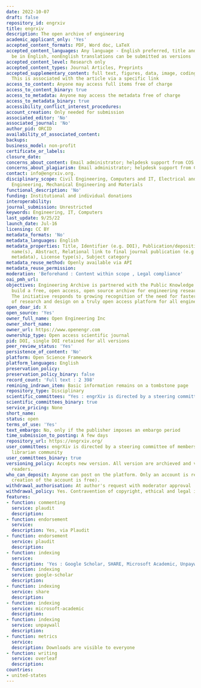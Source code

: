 ```yaml
---
date: 2022-10-07
draft: false
repository_id: engrxiv
title: engrxiv
description: The open archive of engineering
academic_applicant_only: 'Yes'
accepted_content_formats: PDF, Word doc, LaTeX
accepted_content_languages: Any language - English preferred, title and abstract must
  be in English, nonEnglish translations can be submitted as versions
accepted_content_level: Research only
accepted_content_types: Journal Articles, Preprints
accepted_supplementary_content: full text, figures, data, image, coding, analyses.
  This is associated with the article via a specific link
access_to_content: Anyone may access full items free of charge
access_to_content_binary: true
access_to_metadata: Anyone may access the metadata free of charge
access_to_metadata_binary: true
accessibility_conflict_interest_procedures:
account_creation: Only needed for submission
associated_editor: 'No'
associated_journal: 'No'
author_pid: ORCID
availability_of_associated_content:
backups:
business_model: non-profit
certificate_or_labels:
closure_date:
concerns_about_content: Email administrator; helpdesk support from COS
concerns_about_plagiarism: Email administrator; helpdesk support from COS
contact: info@engrxiv.org.
disciplinary_scope: Civil Engineering, Computers and IT, Electrical and Electronic
  Engineering, Mechanical Engineering and Materials
functional_description: 'No'
funding: Institutional and individual donations
interoperability:
journal_submission: Unrestricted
keywords: Engineering, IT, Computers
last_update: 9/25/22
launch_date: Jul-16
licensing: CC BY
metadata_formats: 'No'
metadata_languages: English
metadata_properties: Title, Identifier (e.g. DOI), Publication/deposition date, Author
  name(s), Abstract, Relational link to final journal publication (e.g. in crossref
  metadata), License type(s), Subject category
metadata_reuse_method: Openly available via API
metadata_reuse_permission:
moderation: 'Beforehand : Content within scope , Legal compliance'
oai_pmh_url:
objectives: Engineering Archive is partnered with the Public Knowledge Project to
  build a free, open access, open source archive for engineering research and design.
  The initiative responds to growing recognition of the need for faster, open sharing
  of research and design on a truly open access platform for all engineering disciplines
open_doar_id: X
open_source: 'Yes'
owner_full_name: Open Engineering Inc
owner_short_name:
owner_url: https://www.openengr.com
ownership_type: Open access scientific journal
pid: DOI, single DOI retained for all versions
peer_review_status: 'Yes'
persistence_of_content: 'No'
platform: Open Science Framework
platform_languages: English
preservation_policy:
preservation_policy_binary: false
record_count: 'Full text : 2 398'
remining_indrawn_item: Basic information remains on a tombstone page
repository_type: Disciplinary
scientific_committees: "Yes : engrXiv is directed by a steering committee of engineers.\n\n"
scientific_committees_binary: true
service_pricing: None
short_name:
status: open
terms_of_use: 'Yes'
text_embargo: No, only if the publisher imposes an embargo period
time_submission_to_posting: A few days
repository_url: https://engrxiv.org/
user_committees: engrXiv is directed by a steering committee of members of the engineering
  librarian community
user_committees_binary: true
versioning_policy: Accepts new version. All version are archieved and visible for
  readers.
who_can_deposit: Anyone can post on the platform. Only an account is required ( The
  creation of the account is free).
withdrawal_authorisation: At author's request with moderator approval
withdrawal_policy: Yes. Contravention of copyright, ethical and legal issues
features:
- function: commenting
  service: plaudit
  description:
- function: endorsement
  service:
  description: Yes, via Plaudit
- function: endorsement
  service: plaudit
  description:
- function: indexing
  service:
  description: 'Yes : Google Scholar, SHARE, Microsoft Academic, Unpaywall'
- function: indexing
  service: google-scholar
  description:
- function: indexing
  service: share
  description:
- function: indexing
  service: microsoft-academic
  description:
- function: indexing
  service: unpaywall
  description:
- function: metrics
  service:
  description: Downloads are visible to everyone
- function: writing
  service: overleaf
  description:
countries:
- united-states
---
```



